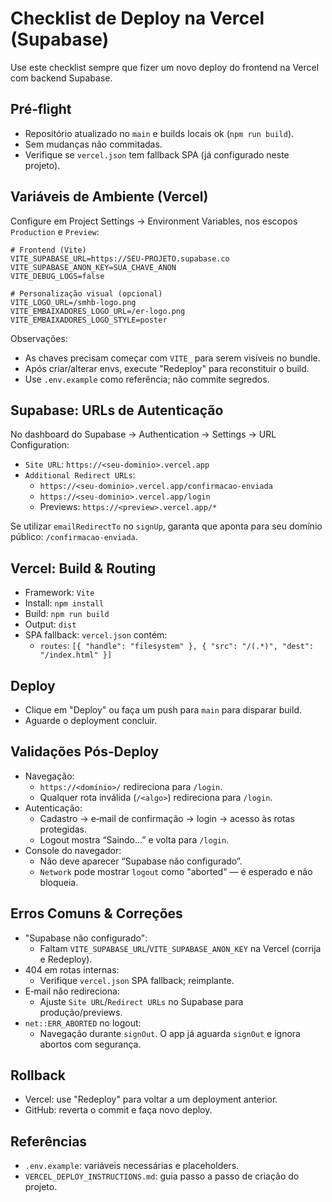 # Checklist de Deploy na Vercel (Supabase)

Use este checklist sempre que fizer um novo deploy do frontend na Vercel com backend Supabase.

## Pré‑flight
- Repositório atualizado no `main` e builds locais ok (`npm run build`).
- Sem mudanças não commitadas.
- Verifique se `vercel.json` tem fallback SPA (já configurado neste projeto).

## Variáveis de Ambiente (Vercel)
Configure em Project Settings → Environment Variables, nos escopos `Production` e `Preview`:

```
# Frontend (Vite)
VITE_SUPABASE_URL=https://SEU-PROJETO.supabase.co
VITE_SUPABASE_ANON_KEY=SUA_CHAVE_ANON
VITE_DEBUG_LOGS=false

# Personalização visual (opcional)
VITE_LOGO_URL=/smhb-logo.png
VITE_EMBAIXADORES_LOGO_URL=/er-logo.png
VITE_EMBAIXADORES_LOGO_STYLE=poster
```

Observações:
- As chaves precisam começar com `VITE_` para serem visíveis no bundle.
- Após criar/alterar envs, execute "Redeploy" para reconstituir o build.
- Use `.env.example` como referência; não commite segredos.

## Supabase: URLs de Autenticação
No dashboard do Supabase → Authentication → Settings → URL Configuration:
- `Site URL`: `https://<seu-dominio>.vercel.app`
- `Additional Redirect URLs`:
  - `https://<seu-dominio>.vercel.app/confirmacao-enviada`
  - `https://<seu-dominio>.vercel.app/login`
  - Previews: `https://<preview>.vercel.app/*`

Se utilizar `emailRedirectTo` no `signUp`, garanta que aponta para seu domínio público: `/confirmacao-enviada`.

## Vercel: Build & Routing
- Framework: `Vite`
- Install: `npm install`
- Build: `npm run build`
- Output: `dist`
- SPA fallback: `vercel.json` contém:
  - `routes`: `[{ "handle": "filesystem" }, { "src": "/(.*)", "dest": "/index.html" }]`

## Deploy
- Clique em "Deploy" ou faça um push para `main` para disparar build.
- Aguarde o deployment concluir.

## Validações Pós‑Deploy
- Navegação:
  - `https://<domínio>/` redireciona para `/login`.
  - Qualquer rota inválida (`/<algo>`) redireciona para `/login`.
- Autenticação:
  - Cadastro → e‑mail de confirmação → login → acesso às rotas protegidas.
  - Logout mostra “Saindo...” e volta para `/login`.
- Console do navegador:
  - Não deve aparecer “Supabase não configurado”.
  - `Network` pode mostrar `logout` como "aborted" — é esperado e não bloqueia.

## Erros Comuns & Correções
- "Supabase não configurado":
  - Faltam `VITE_SUPABASE_URL`/`VITE_SUPABASE_ANON_KEY` na Vercel (corrija e Redeploy).
- 404 em rotas internas:
  - Verifique `vercel.json` SPA fallback; reimplante.
- E‑mail não redireciona:
  - Ajuste `Site URL`/`Redirect URLs` no Supabase para produção/previews.
- `net::ERR_ABORTED` no logout:
  - Navegação durante `signOut`. O app já aguarda `signOut` e ignora abortos com segurança.

## Rollback
- Vercel: use "Redeploy" para voltar a um deployment anterior.
- GitHub: reverta o commit e faça novo deploy.

## Referências
- `.env.example`: variáveis necessárias e placeholders.
- `VERCEL_DEPLOY_INSTRUCTIONS.md`: guia passo a passo de criação do projeto.